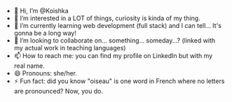 - 👋 Hi, I’m @Koishka
- 👀 I’m interested in a LOT of things, curiosity is kinda of my thing.
- 🌱 I’m currently learning web development (full stack) and I can tell... It's gonna be a long way! 
- 💞️ I’m looking to collaborate on... something... someday...? (linked with my actual work in teaching languages)
- 📫 How to reach me: you can find my profile on LinkedIn but with my real name.
- 😄 Pronouns: she/her.
- ⚡ Fun fact: did you know "oiseau" is one word in French where no letters are pronounced? Now, you do. 

<!---
Koishka/Koishka is a ✨ special ✨ repository because its `README.md` (this file) appears on your GitHub profile.
You can click the Preview link to take a look at your changes.
--->

